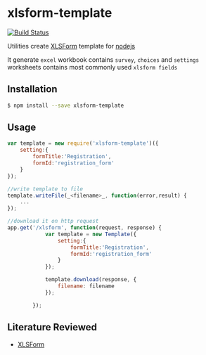 xlsform-template
=================

[![Build Status](https://travis-ci.org/lykmapipo/xlsform-template.svg?branch=master)](https://travis-ci.org/lykmapipo/xlsform-template)

Utilities create [XLSForm](http://xlsform.org/) template for [nodejs](https://github.com/nodejs)

It generate `excel` workbook contains `survey`, `choices` and `settings` worksheets contains most commonly used `xlsform fields`

## Installation
```sh
$ npm install --save xlsform-template
```

## Usage
```js
var template = new require('xlsform-template')({
    setting:{
        formTitle:'Registration',
        formId:'registration_form'
    }
});

//write template to file
template.writeFile(_<filename>_, function(error,result) {
    ...
});

//download it on http request
app.get('/xlsform', function(request, response) {
            var template = new Template({
                setting:{
                    formTitle:'Registration',
                    formId:'registration_form'
                }
            });

            template.download(response, {
                filename: filename
            });

        });

```

## Literature Reviewed
- [XLSForm](http://xlsform.org/)